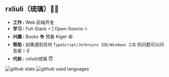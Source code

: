 ## rxliuli（琉璃）👨‍💻

- **工作 :** Web 前端开发
- **学习 :** Full-Stack ⚡ | Open-Source 🔥
- **兴趣 :** Books 📚 预备 Kiger 😄
- **帮助 :** 如果遇到任何 `TypeScript/Jetbrains IDE/Windows 工具` 的问题可以问吾辈！✌️
- **代称 :** rxliuli/琉璃 😇

![github stats](https://github-readme-stats.vercel.app/api?username=rxliuli&show_icons=true&theme=tokyonight&line_height=40&v=5)
![github used languages](https://github-readme-stats.vercel.app/api/top-langs/?username=rxliuli&theme=tokyonight&hide=python,shell)
